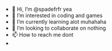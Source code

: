 - 👋 Hi, I’m @spadefrfr yea
- 👀 I’m interested in coding and games
- 🌱 I’m currently learning alot muhahaha
- 💞️ I’m looking to collaborate on nothing
- 📫 How to reach me dont
-

<!---
spadefrfr/spadefrfr is a ✨ special ✨ repository because its `README.md` (this file) appears on your GitHub profile.
You can click the Preview link to take a look at your changes.
--->
